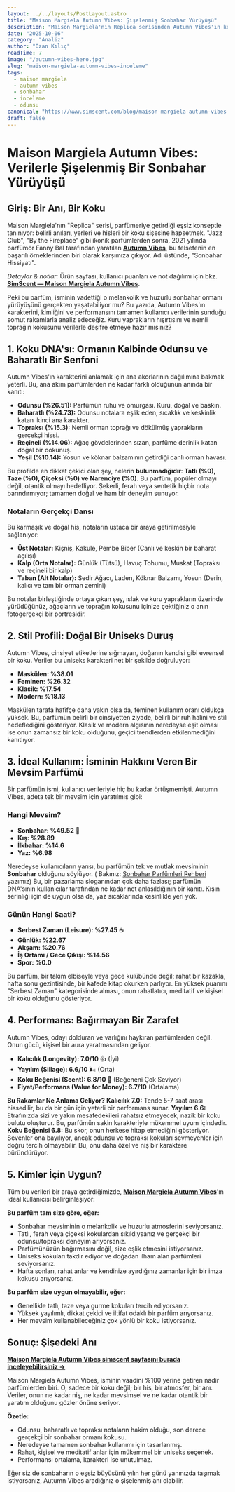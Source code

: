 ```yaml
---
layout: ../../layouts/PostLayout.astro
title: "Maison Margiela Autumn Vibes: Şişelenmiş Sonbahar Yürüyüşü"
description: "Maison Margiela'nın Replica serisinden Autumn Vibes'ın koku DNA'sını, stil profilini, ideal kullanımını ve performansını kullanıcı verileriyle analiz eden kapsamlı inceleme."
date: "2025-10-06"
category: "Analiz"
author: "Ozan Kılıç"
readTime: 7
image: "/autumn-vibes-hero.jpg"
slug: "maison-margiela-autumn-vibes-inceleme"
tags:
  - maison margiela
  - autumn vibes
  - sonbahar
  - inceleme
  - odunsu
canonical: "https://www.simscent.com/blog/maison-margiela-autumn-vibes-inceleme"
draft: false
---
```


# Maison Margiela Autumn Vibes: Verilerle Şişelenmiş Bir Sonbahar Yürüyüşü

## Giriş: Bir Anı, Bir Koku

Maison Margiela'nın "Replica" serisi, parfümeriye getirdiği eşsiz konseptle tanınıyor: belirli anıları, yerleri ve hisleri bir koku şişesine hapsetmek. "Jazz Club", "By the Fireplace" gibi ikonik parfümlerden sonra, 2021 yılında parfümör Fanny Bal tarafından yaratılan **[Autumn Vibes](https://www.simscent.com/p/maison-margiela/autumn-vibes)**, bu felsefenin en başarılı örneklerinden biri olarak karşımıza çıkıyor. Adı üstünde, "Sonbahar Hissiyatı".

*Detaylar & notlar:* Ürün sayfası, kullanıcı puanları ve not dağılımı için bkz. **[SimScent — Maison Margiela Autumn Vibes](https://www.simscent.com/p/maison-margiela/autumn-vibes)**.

Peki bu parfüm, isminin vadettiği o melankolik ve huzurlu sonbahar ormanı yürüyüşünü gerçekten yaşatabiliyor mu? Bu yazıda, Autumn Vibes'ın karakterini, kimliğini ve performansını tamamen kullanıcı verilerinin sunduğu somut rakamlarla analiz edeceğiz. Kuru yaprakların hışırtısını ve nemli toprağın kokusunu verilerle deşifre etmeye hazır mısınız?

## 1. Koku DNA'sı: Ormanın Kalbinde Odunsu ve Baharatlı Bir Senfoni

Autumn Vibes'ın karakterini anlamak için ana akorlarının dağılımına bakmak yeterli. Bu, ana akım parfümlerden ne kadar farklı olduğunun anında bir kanıtı:

  - **Odunsu (%26.51):** Parfümün ruhu ve omurgası. Kuru, doğal ve baskın.
  - **Baharatlı (%24.73):** Odunsu notalara eşlik eden, sıcaklık ve keskinlik katan ikinci ana karakter.
  - **Topraksı (%15.3):** Nemli orman toprağı ve dökülmüş yaprakların gerçekçi hissi.
  - **Reçineli (%14.06):** Ağaç gövdelerinden sızan, parfüme derinlik katan doğal bir dokunuş.
  - **Yeşil (%10.14):** Yosun ve köknar balzamının getirdiği canlı orman havası.

Bu profilde en dikkat çekici olan şey, nelerin **bulunmadığıdır**: **Tatlı (%0), Taze (%0), Çiçeksi (%0) ve Narenciye (%0)**. Bu parfüm, popüler olmayı değil, otantik olmayı hedefliyor. Şekerli, ferah veya sentetik hiçbir nota barındırmıyor; tamamen doğal ve ham bir deneyim sunuyor.

### Notaların Gerçekçi Dansı

Bu karmaşık ve doğal his, notaların ustaca bir araya getirilmesiyle sağlanıyor:

  - **Üst Notalar:** Kişniş, Kakule, Pembe Biber (Canlı ve keskin bir baharat açılışı)
  - **Kalp (Orta Notalar):** Günlük (Tütsü), Havuç Tohumu, Muskat (Topraksı ve reçineli bir kalp)
  - **Taban (Alt Notalar):** Sedir Ağacı, Laden, Köknar Balzamı, Yosun (Derin, kalıcı ve tam bir orman zemini)

Bu notalar birleştiğinde ortaya çıkan şey, ıslak ve kuru yaprakların üzerinde yürüdüğünüz, ağaçların ve toprağın kokusunu içinize çektiğiniz o anın fotogerçekçi bir portresidir.

## 2. Stil Profili: Doğal Bir Uniseks Duruş

Autumn Vibes, cinsiyet etiketlerine sığmayan, doğanın kendisi gibi evrensel bir koku. Veriler bu uniseks karakteri net bir şekilde doğruluyor:

  - **Maskülen: %38.01**
  - **Feminen: %26.32**
  - **Klasik: %17.54**
  - **Modern: %18.13**

Maskülen tarafa hafifçe daha yakın olsa da, feminen kullanım oranı oldukça yüksek. Bu, parfümün belirli bir cinsiyetten ziyade, belirli bir ruh halini ve stili hedeflediğini gösteriyor. Klasik ve modern algısının neredeyse eşit olması ise onun zamansız bir koku olduğunu, geçici trendlerden etkilenmediğini kanıtlıyor.

## 3. İdeal Kullanım: İsminin Hakkını Veren Bir Mevsim Parfümü

Bir parfümün ismi, kullanıcı verileriyle hiç bu kadar örtüşmemişti. Autumn Vibes, adeta tek bir mevsim için yaratılmış gibi:

### Hangi Mevsim?

  - **Sonbahar: %49.52** 🍂
  - **Kış: %28.89**
  - **İlkbahar: %14.6**
  - **Yaz: %6.98**

Neredeyse kullanıcıların yarısı, bu parfümün tek ve mutlak mevsiminin **Sonbahar** olduğunu söylüyor. ( Bakınız: [Sonbahar Parfümleri Rehberi](https://blog.simscent.com/posts/sonbahar-parfumleri-rehber/) yazımız) Bu, bir pazarlama sloganından çok daha fazlası; parfümün DNA'sının kullanıcılar tarafından ne kadar net anlaşıldığının bir kanıtı. Kışın serinliği için de uygun olsa da, yaz sıcaklarında kesinlikle yeri yok.

### Günün Hangi Saati?

  - **Serbest Zaman (Leisure): %27.45** ☕
  - **Günlük: %22.67**
  - **Akşam: %20.76**
  - **İş Ortamı / Gece Çıkışı: %14.56**
  - **Spor: %0.0**

Bu parfüm, bir takım elbiseyle veya gece kulübünde değil; rahat bir kazakla, hafta sonu gezintisinde, bir kafede kitap okurken parlıyor. En yüksek puanını "Serbest Zaman" kategorisinde alması, onun rahatlatıcı, meditatif ve kişisel bir koku olduğunu gösteriyor.

## 4. Performans: Bağırmayan Bir Zarafet

Autumn Vibes, odayı dolduran ve varlığını haykıran parfümlerden değil. Onun gücü, kişisel bir aura yaratmasından geliyor.

  - **Kalıcılık (Longevity): 7.0/10** 👍 (İyi)
  - **Yayılım (Sillage): 6.6/10** 🌬️ (Orta)
  - **Koku Beğenisi (Scent): 6.8/10** 🤔 (Beğeneni Çok Seviyor)
  - **Fiyat/Performans (Value for Money): 6.7/10** (Ortalama)

**Bu Rakamlar Ne Anlama Geliyor?**
**Kalıcılık 7.0:** Tende 5-7 saat arası hissedilir, bu da bir gün için yeterli bir performans sunar.
**Yayılım 6.6:** Etrafınızda sizi ve yakın mesafedekileri rahatsız etmeyecek, nazik bir koku bulutu oluşturur. Bu, parfümün sakin karakteriyle mükemmel uyum içindedir.
**Koku Beğenisi 6.8:** Bu skor, onun herkese hitap etmediğini gösteriyor. Sevenler ona bayılıyor, ancak odunsu ve topraksı kokuları sevmeyenler için doğru tercih olmayabilir. Bu, onu daha özel ve niş bir karaktere büründürüyor.

## 5. Kimler İçin Uygun?

Tüm bu verileri bir araya getirdiğimizde, **[Maison Margiela Autumn Vibes](https://www.simscent.com/p/maison-margiela/autumn-vibes)**'ın ideal kullanıcısı belirginleşiyor:

**Bu parfüm tam size göre, eğer:**

  - Sonbahar mevsiminin o melankolik ve huzurlu atmosferini seviyorsanız.
  - Tatlı, ferah veya çiçeksi kokulardan sıkıldıysanız ve gerçekçi bir odunsu/topraksı deneyim arıyorsanız.
  - Parfümünüzün bağırmasını değil, size eşlik etmesini istiyorsanız.
  - Uniseks kokuları takdir ediyor ve doğadan ilham alan parfümleri seviyorsanız.
  - Hafta sonları, rahat anlar ve kendinize ayırdığınız zamanlar için bir imza kokusu arıyorsanız.

**Bu parfüm size uygun olmayabilir, eğer:**

  - Genellikle tatlı, taze veya gurme kokuları tercih ediyorsanız.
  - Yüksek yayılımlı, dikkat çekici ve iltifat odaklı bir parfüm arıyorsanız.
  - Her mevsim kullanabileceğiniz çok yönlü bir koku istiyorsanız.

## Sonuç: Şişedeki Anı

**[Maison Margiela Autumn Vibes simscent sayfasını burada inceleyebilirsiniz →](https://www.simscent.com/p/maison-margiela/autumn-vibes)**

Maison Margiela Autumn Vibes, isminin vaadini %100 yerine getiren nadir parfümlerden biri. O, sadece bir koku değil; bir his, bir atmosfer, bir anı. Veriler, onun ne kadar niş, ne kadar mevsimsel ve ne kadar otantik bir yaratım olduğunu gözler önüne seriyor.

**Özetle:**

  - Odunsu, baharatlı ve topraksı notaların hakim olduğu, son derece gerçekçi bir sonbahar ormanı kokusu.
  - Neredeyse tamamen sonbahar kullanımı için tasarlanmış.
  - Rahat, kişisel ve meditatif anlar için mükemmel bir uniseks seçenek.
  - Performansı ortalama, karakteri ise unutulmaz.

Eğer siz de sonbaharın o eşsiz büyüsünü yılın her günü yanınızda taşımak istiyorsanız, Autumn Vibes aradığınız o şişelenmiş anı olabilir.

